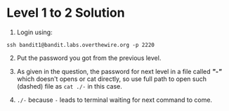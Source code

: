 # Level 1 to 2 Solution

1. Login using:
```
ssh bandit1@bandit.labs.overthewire.org -p 2220
```
2. Put the password you got from the previous level.
3. As given in the question, the password for next level in a file called **_"-"_** which doesn't opens or cat directly, so use full path to open such (dashed) file as `cat ./-` in this case.

4. `./-` because `-` leads to terminal waiting for next command to come.